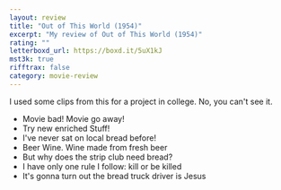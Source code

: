 ```yaml
---
layout: review
title: "Out of This World (1954)"
excerpt: "My review of Out of This World (1954)"
rating: ""
letterboxd_url: https://boxd.it/5uX1kJ
mst3k: true
rifftrax: false
category: movie-review
---
```


I used some clips from this for a project in college. No, you can't see it.

- Movie bad! Movie go away!
- Try new enriched Stuff!
- I've never sat on local bread before!
- Beer Wine. Wine made from fresh beer
- But why does the strip club need bread?
- I have only one rule I follow: kill or be killed
- It's gonna turn out the bread truck driver is Jesus

